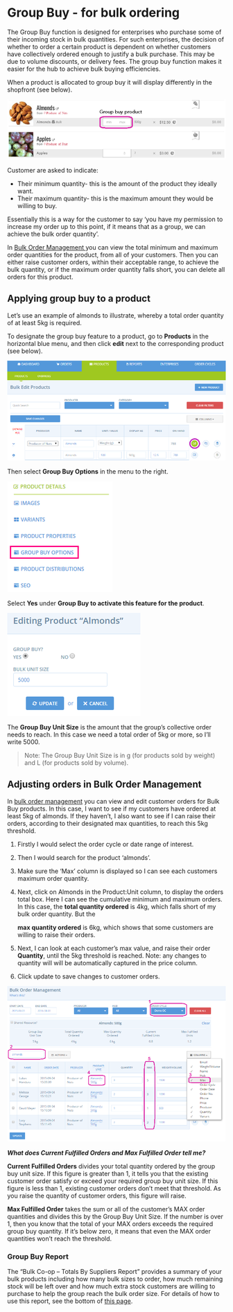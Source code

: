 # Group Buy - for bulk ordering

The Group Buy function is designed for enterprises who purchase some of their incoming stock in bulk quantities. For such enterprises, the decision of whether to order a certain product is dependent on whether customers have collectively ordered enough to justify a bulk purchase. This may be due to volume discounts, or delivery fees. The group buy function makes it easier for the hub to achieve bulk buying efficiencies.

When a product is allocated to group buy it will display differently in the shopfront \(see below\).

![](../../.gitbook/assets/group-buy%20%281%29.png)

Customer are asked to indicate:

* Their minimum quantity- this is the amount of the product they ideally want.
* Their maximum quantity- this is the maximum amount they would be willing to buy.

Essentially this is a way for the customer to say ‘you have my permission to increase my order up to this point, if it means that as a group, we can achieve the bulk order quantity’.

In [Bulk Order Management ](../orders/)you can view the total minimum and maximum order quantities for the product, from all of your customers. Then you can either raise customer orders, within their acceptable range, to achieve the bulk quantity, or if the maximum order quantity falls short, you can delete all orders for this product.

## Applying group buy to a product

Let’s use an example of almonds to illustrate, whereby a total order quantity of at least 5kg is required.

To designate the group buy feature to a product, go to **Products** in the horizontal blue menu, and then click **edit** next to the corresponding product \(see below\).

![](../../.gitbook/assets/edit-almonds.png)

Then select **Group Buy Options** in the menu to the right.

![](../../.gitbook/assets/group-buy.png)

Select **Yes** under **Group Buy to activate this feature for the product**.

![](../../.gitbook/assets/almonds-group-buy.png)

The **Group Buy Unit Size** is the amount that the group’s collective order needs to reach. In this case we need a total order of 5kg or more, so I’ll write 5000.

> Note: The Group Buy Unit Size is in g \(for products sold by weight\) and L \(for products sold by volume\).

## Adjusting orders in Bulk Order Management

In [bulk order management](../orders/) you can view and edit customer orders for Bulk Buy products. In this case, I want to see if my customers have ordered at least 5kg of almonds. If they haven’t, I also want to see if I can raise their orders, according to their designated max quantities, to reach this 5kg threshold.

1. Firstly I would select the order cycle or date range of interest.
2. Then I would search for the product ‘almonds’.
3. Make sure the ‘Max’ column is displayed so I can see each customers maximum order quantity.
4. Next, click on Almonds in the Product:Unit column, to display the orders total box. Here I can see the cumulative minimum and maximum orders. In this case, the **total quantity ordered** is 4kg, which falls short of my bulk order quantity. But the

   **max quantity ordered** is 6kg, which shows that some customers are willing to raise their orders.

5. Next, I can look at each customer’s max value, and raise their order **Quantity**, until the 5kg threshold is reached. Note: any changes to quantity will will be automatically captured in the price column.
6. Click update to save changes to customer orders.

![](../../.gitbook/assets/bom-almonds.png)

_**What does Current Fulfilled Orders and Max Fulfilled Order tell me?**_

**Current Fulfilled Orders** divides your total quantity ordered by the group buy unit size. If this figure is greater than 1, it tells you that the existing customer order satisfy or exceed your required group buy unit size. If this figure is less than 1, existing customer orders don’t meet that threshold. As you raise the quantity of customer orders, this figure will raise.

**Max Fulfilled Order** takes the sum or all of the customer’s MAX order quantities and divides this by the Group Buy Unit Size. If the number is over 1, then you know that the total of your MAX orders exceeds the required group buy quantity. If it’s below zero, it means that even the MAX order quantities won’t reach the threshold.

### Group Buy Report

The “Bulk Co-op – Totals By Suppliers Report” provides a summary of your bulk products including how many bulk sizes to order, how much remaining stock will be left over and how much extra stock customers are willing to purchase to help the group reach the bulk order size. For details of how to use this report, see the bottom of [this page](../../basic-features/reports.md).

